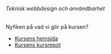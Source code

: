 ###### Teknisk webbdesign och användbarhet

Nyfiken på vad vi gör på kursen?

* [Kursens hemsida](https://dbwebb.se/kurser/design-v2)
* [Kursens kursrepot](https://github.com/dbwebb-se/design)

